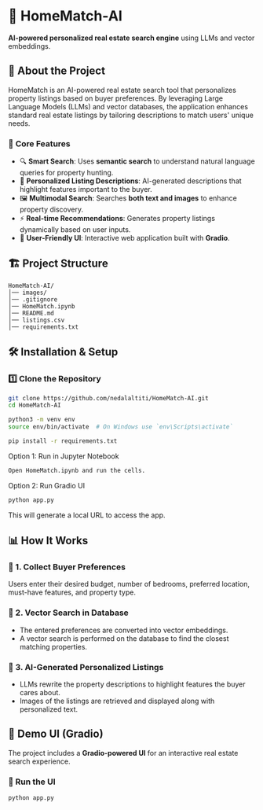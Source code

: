 # 🏡 HomeMatch-AI

**AI-powered personalized real estate search engine** using LLMs and vector embeddings.


## 🚀 About the Project
HomeMatch is an AI-powered real estate search tool that personalizes property listings based on buyer preferences. By leveraging Large Language Models (LLMs) and vector databases, the application enhances standard real estate listings by tailoring descriptions to match users' unique needs.

### 🔹 **Core Features**
- 🔍 **Smart Search**: Uses **semantic search** to understand natural language queries for property hunting.
- 📝 **Personalized Listing Descriptions**: AI-generated descriptions that highlight features important to the buyer.
- 🖼️ **Multimodal Search**: Searches **both text and images** to enhance property discovery.
- ⚡ **Real-time Recommendations**: Generates property listings dynamically based on user inputs.
- 🎨 **User-Friendly UI**: Interactive web application built with **Gradio**.

## 🏗️ **Project Structure**
```
HomeMatch-AI/
│── images/ 
│── .gitignore 
│── HomeMatch.ipynb 
│── README.md 
│── listings.csv 
│── requirements.txt 
```

## 🛠️ **Installation & Setup**
### 1️⃣ **Clone the Repository**
```bash
git clone https://github.com/nedalaltiti/HomeMatch-AI.git
cd HomeMatch-AI

python3 -m venv env
source env/bin/activate  # On Windows use `env\Scripts\activate`

pip install -r requirements.txt
```
Option 1: Run in Jupyter Notebook
```bash
Open HomeMatch.ipynb and run the cells.
```
Option 2: Run Gradio UI
```bash
python app.py
```
This will generate a local URL to access the app.

## 📊 How It Works

### 🏡 1. Collect Buyer Preferences  
Users enter their desired budget, number of bedrooms, preferred location, must-have features, and property type.

### 🔎 2. Vector Search in Database  
- The entered preferences are converted into vector embeddings.  
- A vector search is performed on the database to find the closest matching properties.  

### 🎯 3. AI-Generated Personalized Listings  
- LLMs rewrite the property descriptions to highlight features the buyer cares about.  
- Images of the listings are retrieved and displayed along with personalized text.  

## 🎨 Demo UI (Gradio)

The project includes a **Gradio-powered UI** for an interactive real estate search experience.

### 🚀 Run the UI  
```bash
python app.py
```


